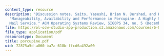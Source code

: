 ```yaml
---
content_type: resource
description: 'Discussion notes. Saito, Yasushi, Brian N. Bershad, and Henry M. Levy.
  "Manageability, Availability and Performance in Porcupine: A Highly Scalable, Cluster-based
  Mail Service." ACM Operating Systems Review, SIGOPS 34, no. 5 (December 1999): 1-15.'
file: https://ol-ocw-studio-app-production.s3.amazonaws.com/courses/6-824-distributed-computer-systems-engineering-spring-2006/72875a5da860ba7a618bffcd6a492a00_porcupine.pdf
file_type: application/pdf
resourcetype: Document
title: porcupine.pdf
uid: 72875a5d-a860-ba7a-618b-ffcd6a492a00
---
```

